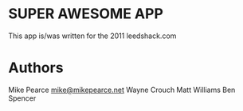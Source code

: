 # SUPER AWESOME APP
This app is/was written for the 2011 leedshack.com

# Authors
Mike Pearce <mike@mikepearce.net>
Wayne Crouch
Matt Williams
Ben Spencer